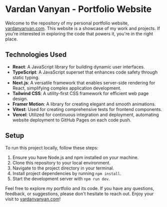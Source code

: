 # Vardan Vanyan - Portfolio Website

Welcome to the repository of my personal portfolio website, [vardanvanyan.com](https://vardanvanyan.com). This website is a showcase of my work and projects. If you're interested in exploring the code that powers it, you're in the right place.

## Technologies Used 

- **React**: A JavaScript library for building dynamic user interfaces.
- **TypeScript**: A JavaScript superset that enhances code safety through static typing.
- **Next.js**: A versatile framework that enables server-side rendering for React, simplifying complex application development.
- **Tailwind CSS**: A utility-first CSS framework for efficient web page design.
- **Framer Motion**: A library for creating elegant and smooth animations.
- **Vitest**: Used for creating comprehensive tests for frontend components.
- **Vercel**: Utilized for continuous integration and deployment, automating website deployment to GitHub Pages on each code push.

## Setup

To run this project locally, follow these steps:

1. Ensure you have Node.js and npm installed on your machine.
2. Clone this repository to your local environment.
3. Navigate to the project directory in your terminal.
4. Install project dependencies by running `npm install`.
5. Start the development server with `npm run dev`.

Feel free to explore my portfolio and its code. If you have any questions, feedback, or suggestions, please don't hesitate to reach out. Enjoy your visit to [vardanvanyan.com](https://vardanvanyan.com)!
